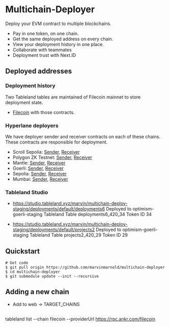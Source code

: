 # Multichain-Deployer

Deploy your EVM contract to multiple blockchains.

- Pay in one token, on one chain.
- Get the same deployed address on every chain.
- View your deployment history in one place.
- Collaborate with teammates
- Deployment trust with Next.ID

## Deployed addresses

### Deployment history

Two Tableland tables are maintained of Filecoin mainnet to store deployment state.

- [Filecoin](https://filfox.info/en/address/0x8Aab328aF3615e2D39aB67BB10667a6924c36F46?t=0) with those contracts.

### Hyperlane deployers

We have deployer sender and receiver contracts on each of these chains. These contracts are responsible for deployment.

- Scroll Sepolia: [Sender](https://sepolia.scrollscan.dev/address/0xD96eD5D45bA2A5f846605f6cC250DEAc244B99D4), [Receiver](https://sepolia.scrollscan.dev/address/0x4374db7ef1a32cef53ab81cb31eac65f89b5f2e1)
- Polygon ZK Testnet: [Sender](https://testnet-zkevm.polygonscan.com/address/0x4374db7ef1a32cef53ab81cb31eac65f89b5f2e1), [Receiver](https://testnet-zkevm.polygonscan.com/address/0xd96ed5d45ba2a5f846605f6cc250deac244b99d4)
- Mantle: [Sender](https://explorer.testnet.mantle.xyz/address/0xD96eD5D45bA2A5f846605f6cC250DEAc244B99D4), [Receiver](https://explorer.testnet.mantle.xyz/address/0x4374db7eF1A32Cef53AB81CB31eAC65f89B5F2e1)
- Goerli: [Sender](https://goerli.etherscan.io/address/0xe8eF7441F86C515387CC5415289C8F547803058d), [Receiver](https://goerli.etherscan.io/address/0x2040bd5940831b2f88740a0967758876b829e538)
- Sepolia: [Sender](https://sepolia.etherscan.io/address/0xe8eF7441F86C515387CC5415289C8F547803058d), [Receiver](https://sepolia.etherscan.io/address/0x2040bd5940831b2f88740a0967758876b829e538)
- Mumbai: [Sender](https://mumbai.polygonscan.com/address/0xe8eF7441F86C515387CC5415289C8F547803058d), [Receiver](https://mumbai.polygonscan.com/address/0x2040bd5940831b2f88740a0967758876b829e538)

### Tableland Studio

- https://studio.tableland.xyz/marvin/multichain-deploy-staging/deployments/default/deployments6
  Deployed to
  optimism-goerli-staging
  Tableland Table
  deployments6_420_34
  Token ID
  34

- https://studio.tableland.xyz/marvin/multichain-deploy-staging/deployments/default/projects2
  Deployed to
  optimism-goerli-staging
  Tableland Table
  projects2_420_29
  Token ID
  29

## Quickstart

```
# Get code
$ git pull origin https://github.com/marvinmarnold/multichain-deployer
$ cd multichain-deployer
$ git submodule update --init --recursive
```

## Adding a new chain

- Add to web -> TARGET_CHAINS

##

tableland list --chain filecoin --providerUrl https://rpc.ankr.com/filecoin
